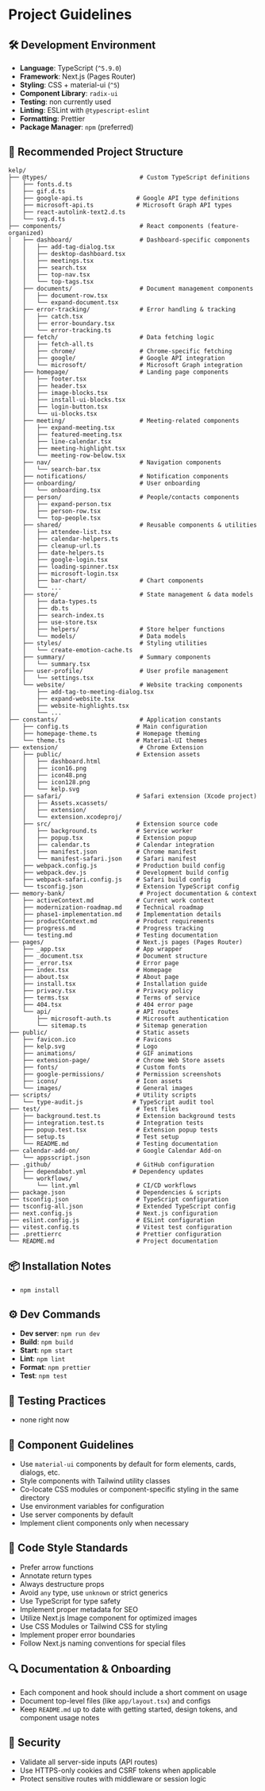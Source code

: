 # Project Guidelines

## 🛠️ Development Environment

- **Language**: TypeScript (`^5.9.0`)
- **Framework**: Next.js (Pages Router)
- **Styling**: CSS + material-ui (`^5`)
- **Component Library**: `radix-ui`
- **Testing**: non currently used
- **Linting**: ESLint with `@typescript-eslint`
- **Formatting**: Prettier
- **Package Manager**: `npm` (preferred)

## 📂 Recommended Project Structure

```
kelp/
├── @types/                          # Custom TypeScript definitions
│   ├── fonts.d.ts
│   ├── gif.d.ts
│   ├── google-api.ts               # Google API type definitions
│   ├── microsoft-api.ts            # Microsoft Graph API types
│   ├── react-autolink-text2.d.ts
│   └── svg.d.ts
├── components/                      # React components (feature-organized)
│   ├── dashboard/                   # Dashboard-specific components
│   │   ├── add-tag-dialog.tsx
│   │   ├── desktop-dashboard.tsx
│   │   ├── meetings.tsx
│   │   ├── search.tsx
│   │   ├── top-nav.tsx
│   │   └── top-tags.tsx
│   ├── documents/                   # Document management components
│   │   ├── document-row.tsx
│   │   └── expand-document.tsx
│   ├── error-tracking/              # Error handling & tracking
│   │   ├── catch.tsx
│   │   ├── error-boundary.tsx
│   │   └── error-tracking.ts
│   ├── fetch/                       # Data fetching logic
│   │   ├── fetch-all.ts
│   │   ├── chrome/                  # Chrome-specific fetching
│   │   ├── google/                  # Google API integration
│   │   └── microsoft/               # Microsoft Graph integration
│   ├── homepage/                    # Landing page components
│   │   ├── footer.tsx
│   │   ├── header.tsx
│   │   ├── image-blocks.tsx
│   │   ├── install-ui-blocks.tsx
│   │   ├── login-button.tsx
│   │   └── ui-blocks.tsx
│   ├── meeting/                     # Meeting-related components
│   │   ├── expand-meeting.tsx
│   │   ├── featured-meeting.tsx
│   │   ├── line-calendar.tsx
│   │   ├── meeting-highlight.tsx
│   │   └── meeting-row-below.tsx
│   ├── nav/                         # Navigation components
│   │   └── search-bar.tsx
│   ├── notifications/               # Notification components
│   ├── onboarding/                  # User onboarding
│   │   └── onboarding.tsx
│   ├── person/                      # People/contacts components
│   │   ├── expand-person.tsx
│   │   ├── person-row.tsx
│   │   └── top-people.tsx
│   ├── shared/                      # Reusable components & utilities
│   │   ├── attendee-list.tsx
│   │   ├── calendar-helpers.ts
│   │   ├── cleanup-url.ts
│   │   ├── date-helpers.ts
│   │   ├── google-login.tsx
│   │   ├── loading-spinner.tsx
│   │   ├── microsoft-login.tsx
│   │   ├── bar-chart/               # Chart components
│   │   └── ...
│   ├── store/                       # State management & data models
│   │   ├── data-types.ts
│   │   ├── db.ts
│   │   ├── search-index.ts
│   │   ├── use-store.tsx
│   │   ├── helpers/                 # Store helper functions
│   │   └── models/                  # Data models
│   ├── styles/                      # Styling utilities
│   │   └── create-emotion-cache.ts
│   ├── summary/                     # Summary components
│   │   └── summary.tsx
│   ├── user-profile/                # User profile management
│   │   └── settings.tsx
│   └── website/                     # Website tracking components
│       ├── add-tag-to-meeting-dialog.tsx
│       ├── expand-website.tsx
│       ├── website-highlights.tsx
│       └── ...
├── constants/                       # Application constants
│   ├── config.ts                   # Main configuration
│   ├── homepage-theme.ts           # Homepage theming
│   └── theme.ts                    # Material-UI themes
├── extension/                       # Chrome Extension
│   ├── public/                     # Extension assets
│   │   ├── dashboard.html
│   │   ├── icon16.png
│   │   ├── icon48.png
│   │   ├── icon128.png
│   │   └── kelp.svg
│   ├── safari/                     # Safari extension (Xcode project)
│   │   ├── Assets.xcassets/
│   │   ├── extension/
│   │   └── extension.xcodeproj/
│   ├── src/                        # Extension source code
│   │   ├── background.ts           # Service worker
│   │   ├── popup.tsx               # Extension popup
│   │   ├── calendar.ts             # Calendar integration
│   │   ├── manifest.json           # Chrome manifest
│   │   └── manifest-safari.json    # Safari manifest
│   ├── webpack.config.js           # Production build config
│   ├── webpack.dev.js              # Development build config
│   ├── webpack-safari.config.js    # Safari build config
│   └── tsconfig.json               # Extension TypeScript config
├── memory-bank/                     # Project documentation & context
│   ├── activeContext.md            # Current work context
│   ├── modernization-roadmap.md    # Technical roadmap
│   ├── phase1-implementation.md    # Implementation details
│   ├── productContext.md           # Product requirements
│   ├── progress.md                 # Progress tracking
│   └── testing.md                  # Testing documentation
├── pages/                          # Next.js pages (Pages Router)
│   ├── _app.tsx                    # App wrapper
│   ├── _document.tsx               # Document structure
│   ├── _error.tsx                  # Error page
│   ├── index.tsx                   # Homepage
│   ├── about.tsx                   # About page
│   ├── install.tsx                 # Installation guide
│   ├── privacy.tsx                 # Privacy policy
│   ├── terms.tsx                   # Terms of service
│   ├── 404.tsx                     # 404 error page
│   └── api/                        # API routes
│       ├── microsoft-auth.ts       # Microsoft authentication
│       └── sitemap.ts              # Sitemap generation
├── public/                         # Static assets
│   ├── favicon.ico                 # Favicons
│   ├── kelp.svg                    # Logo
│   ├── animations/                 # GIF animations
│   ├── extension-page/             # Chrome Web Store assets
│   ├── fonts/                      # Custom fonts
│   ├── google-permissions/         # Permission screenshots
│   ├── icons/                      # Icon assets
│   └── images/                     # General images
├── scripts/                        # Utility scripts
│   └── type-audit.js              # TypeScript audit tool
├── test/                           # Test files
│   ├── background.test.ts          # Extension background tests
│   ├── integration.test.ts         # Integration tests
│   ├── popup.test.tsx              # Extension popup tests
│   ├── setup.ts                    # Test setup
│   └── README.md                   # Testing documentation
├── calendar-add-on/                # Google Calendar Add-on
│   └── appsscript.json
├── .github/                        # GitHub configuration
│   ├── dependabot.yml             # Dependency updates
│   └── workflows/
│       └── lint.yml                # CI/CD workflows
├── package.json                    # Dependencies & scripts
├── tsconfig.json                   # TypeScript configuration
├── tsconfig-all.json               # Extended TypeScript config
├── next.config.js                  # Next.js configuration
├── eslint.config.js                # ESLint configuration
├── vitest.config.ts                # Vitest test configuration
├── .prettierrc                     # Prettier configuration
└── README.md                       # Project documentation
```

## 📦 Installation Notes

- `npm install`

## ⚙️ Dev Commands

- **Dev server**: `npm run dev`
- **Build**: `npm build`
- **Start**: `npm start`
- **Lint**: `npm lint`
- **Format**: `npm prettier`
- **Test**: `npm test`

## 🧪 Testing Practices

- none right now

## 🧱 Component Guidelines

- Use `material-ui` components by default for form elements, cards, dialogs, etc.
- Style components with Tailwind utility classes
- Co-locate CSS modules or component-specific styling in the same directory
- Use environment variables for configuration
- Use server components by default
- Implement client components only when necessary

## 📝 Code Style Standards

- Prefer arrow functions
- Annotate return types
- Always destructure props
- Avoid `any` type, use `unknown` or strict generics
- Use TypeScript for type safety
- Implement proper metadata for SEO
- Utilize Next.js Image component for optimized images
- Use CSS Modules or Tailwind CSS for styling
- Implement proper error boundaries
- Follow Next.js naming conventions for special files

## 🔍 Documentation & Onboarding

- Each component and hook should include a short comment on usage
- Document top-level files (like `app/layout.tsx`) and configs
- Keep `README.md` up to date with getting started, design tokens, and component usage notes

## 🔐 Security

- Validate all server-side inputs (API routes)
- Use HTTPS-only cookies and CSRF tokens when applicable
- Protect sensitive routes with middleware or session logic
